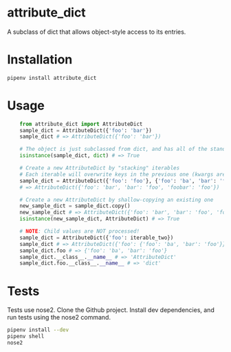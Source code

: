 # attribute_dict
A subclass of dict that allows object-style access to its entries.

# Installation
```sh
pipenv install attribute_dict
```

# Usage
```py
    from attribute_dict import AttributeDict
    sample_dict = AttributeDict({'foo': 'bar'})
    sample_dict # => AttributeDict({'foo': 'bar'})

    # The object is just subclassed from dict, and has all of the standard functions
    isinstance(sample_dict, dict) # => True

    # Create a new AttributeDict by "stacking" iterables
    # Each iterable will overwrite keys in the previous one (kwargs are processed last!)
    sample_dict = AttributeDict({'foo': 'foo'}, {'foo': 'ba', 'bar': 'foo'}, {'foo': 'bar'}, {'foobar': 'bar'}, foobar='foo')
    # => AttributeDict({'foo': 'bar', 'bar': 'foo', 'foobar': 'foo'})

    # Create a new AttributeDict by shallow-copying an existing one
    new_sample_dict = sample_dict.copy()
    new_sample_dict # => AttributeDict({'foo': 'bar', 'bar': 'foo', 'foobar': 'foo'})
    isinstance(new_sample_dict, AttributeDict) # => True

    # NOTE: Child values are NOT processed!
    sample_dict = AttributeDict({'foo': iterable_two})
    sample_dict # => AttributeDict({'foo': {'foo': 'ba', 'bar': 'foo'}})
    sample_dict.foo # => {'foo': 'ba', 'bar': 'foo'}
    sample_dict.__class__.__name__ # => 'AttributeDict'
    sample_dict.foo.__class__.__name__ # => 'dict'
```

# Tests
Tests use nose2. Clone the Github project. Install dev dependencies, and run tests using the nose2 command.

```sh
pipenv install --dev
pipenv shell
nose2
```
